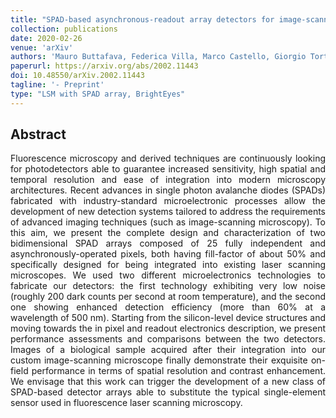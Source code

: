 ```yaml
---
title: "SPAD-based asynchronous-readout array detectors for image-scanning microscopy"
collection: publications
date: 2020-02-26
venue: 'arXiv'
authors: 'Mauro Buttafava, Federica Villa, Marco Castello, Giorgio Tortarolo, Enrico Conca, Mirko Sanzaro, Simonluca Piazza, Paolo Bianchini, Alberto Diaspro, Franco Zappa, Giuseppe Vicidomini, Alberto Tosi'
paperurl: https://arxiv.org/abs/2002.11443
doi: 10.48550/arXiv.2002.11443
tagline: '- Preprint'
type: "LSM with SPAD array, BrightEyes"
---
```


<h2> Abstract </h2>
<p align= "justify">
Fluorescence microscopy and derived techniques are continuously looking for photodetectors able to guarantee increased sensitivity, high spatial and temporal resolution and ease of integration into modern microscopy architectures. Recent advances in single photon avalanche diodes (SPADs) fabricated with industry-standard microelectronic processes allow the development of new detection systems tailored to address the requirements of advanced imaging techniques (such as image-scanning microscopy). To this aim, we present the complete design and characterization of two bidimensional SPAD arrays composed of 25 fully independent and asynchronously-operated pixels, both having fill-factor of about 50% and specifically designed for being integrated into existing laser scanning microscopes. We used two different microelectronics technologies to fabricate our detectors: the first technology exhibiting very low noise (roughly 200 dark counts per second at room temperature), and the second one showing enhanced detection efficiency (more than 60% at a wavelength of 500 nm). Starting from the silicon-level device structures and moving towards the in pixel and readout electronics description, we present performance assessments and comparisons between the two detectors. Images of a biological sample acquired after their integration into our custom image-scanning microscope finally demonstrate their exquisite on-field performance in terms of spatial resolution and contrast enhancement. We envisage that this work can trigger the development of a new class of SPAD-based detector arrays able to substitute the typical single-element sensor used in fluorescence laser scanning microscopy.
  
  
  
  
